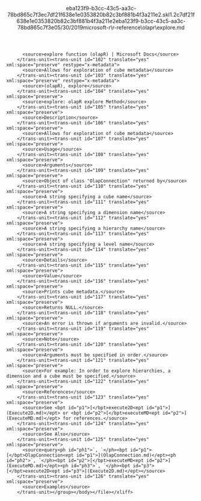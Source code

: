 <?xml version="1.0"?><xliff version="1.2" xmlns="urn:oasis:names:tc:xliff:document:1.2" xmlns:xsi="http://www.w3.org/2001/XMLSchema-instance" xsi:schemaLocation="urn:oasis:names:tc:xliff:document:1.2 xliff-core-1.2-transitional.xsd"><file datatype="xml" original="explore.md" source-language="en-US" target-language="en-US"><header><tool tool-id="mdxliff" tool-name="mdxliff" tool-version="1.0-8ab897d" tool-company="Microsoft" /><xliffext:skl_file_name xmlns:xliffext="urn:microsoft:content:schema:xliffextensions">eba123f9-b3cc-43c5-aa3c-78bd865c7f3ec7df21f638e1e0353820b82c3bf881b4f3a211e2.skl</xliffext:skl_file_name><xliffext:version xmlns:xliffext="urn:microsoft:content:schema:xliffextensions">1.2</xliffext:version><xliffext:ms.openlocfilehash xmlns:xliffext="urn:microsoft:content:schema:xliffextensions">c7df21f638e1e0353820b82c3bf881b4f3a211e2</xliffext:ms.openlocfilehash><xliffext:ms.sourcegitcommit xmlns:xliffext="urn:microsoft:content:schema:xliffextensions">eba123f9-b3cc-43c5-aa3c-78bd865c7f3e</xliffext:ms.sourcegitcommit><xliffext:ms.lasthandoff xmlns:xliffext="urn:microsoft:content:schema:xliffextensions">05/30/2019</xliffext:ms.lasthandoff><xliffext:ms.openlocfilepath xmlns:xliffext="urn:microsoft:content:schema:xliffextensions">microsoft-r\r-reference\olapr\explore.md</xliffext:ms.openlocfilepath></header><body><group id="content" extype="content"><trans-unit id="101" translate="yes" xml:space="preserve" restype="x-metadata">
          <source>explore function (olapR) | Microsoft Docs</source>
        </trans-unit><trans-unit id="102" translate="yes" xml:space="preserve" restype="x-metadata">
          <source>Allows for exploration of cube metadata</source>
        </trans-unit><trans-unit id="103" translate="yes" xml:space="preserve" restype="x-metadata">
          <source>(olapR), explore</source>
        </trans-unit><trans-unit id="104" translate="yes" xml:space="preserve">
          <source>explore: olapR explore Method</source>
        </trans-unit><trans-unit id="105" translate="yes" xml:space="preserve">
          <source>Description</source>
        </trans-unit><trans-unit id="106" translate="yes" xml:space="preserve">
          <source>Allows for exploration of cube metadata</source>
        </trans-unit><trans-unit id="107" translate="yes" xml:space="preserve">
          <source>Usage</source>
        </trans-unit><trans-unit id="108" translate="yes" xml:space="preserve">
          <source>Arguments</source>
        </trans-unit><trans-unit id="109" translate="yes" xml:space="preserve">
          <source>Object of class "OlapConnection" returned by</source>
        </trans-unit><trans-unit id="110" translate="yes" xml:space="preserve">
          <source>A string specifying a cube name</source>
        </trans-unit><trans-unit id="111" translate="yes" xml:space="preserve">
          <source>A string specifying a dimension name</source>
        </trans-unit><trans-unit id="112" translate="yes" xml:space="preserve">
          <source>A string specifying a hierarchy name</source>
        </trans-unit><trans-unit id="113" translate="yes" xml:space="preserve">
          <source>A string specifying a level name</source>
        </trans-unit><trans-unit id="114" translate="yes" xml:space="preserve">
          <source>Details</source>
        </trans-unit><trans-unit id="115" translate="yes" xml:space="preserve">
          <source>Value</source>
        </trans-unit><trans-unit id="116" translate="yes" xml:space="preserve">
          <source>Prints cube metadata.</source>
        </trans-unit><trans-unit id="117" translate="yes" xml:space="preserve">
          <source>Returns NULL.</source>
        </trans-unit><trans-unit id="118" translate="yes" xml:space="preserve">
          <source>An error is thrown if arguments are invalid.</source>
        </trans-unit><trans-unit id="119" translate="yes" xml:space="preserve">
          <source>Note</source>
        </trans-unit><trans-unit id="120" translate="yes" xml:space="preserve">
          <source>Arguments must be specified in order.</source>
        </trans-unit><trans-unit id="121" translate="yes" xml:space="preserve">
          <source>For example: In order to explore hierarchies, a dimension and a cube must be specified.</source>
        </trans-unit><trans-unit id="122" translate="yes" xml:space="preserve">
          <source>References</source>
        </trans-unit><trans-unit id="123" translate="yes" xml:space="preserve">
          <source>See <bpt id="p1">[</bpt>execute2D<ept id="p1">](Execute2D.md)</ept> or <bpt id="p2">[</bpt>executeMD<ept id="p2">](ExecuteMD.md)</ept> for references.</source>
        </trans-unit><trans-unit id="124" translate="yes" xml:space="preserve">
          <source>See Also</source>
        </trans-unit><trans-unit id="125" translate="yes" xml:space="preserve">
          <source>query<ph id="ph1">`, `</ph><bpt id="p1">[</bpt>OlapConnection<ept id="p1">](OlapConnection.md)</ept><ph id="ph2">`, `</ph><bpt id="p2">[</bpt>executeMD<ept id="p2">](ExecuteMD.md)</ept><ph id="ph3">`, `</ph><bpt id="p3">[</bpt>execute2D<ept id="p3">](Execute2D.md)</ept></source>
        </trans-unit><trans-unit id="126" translate="yes" xml:space="preserve">
          <source>Examples</source>
        </trans-unit></group></body></file></xliff>